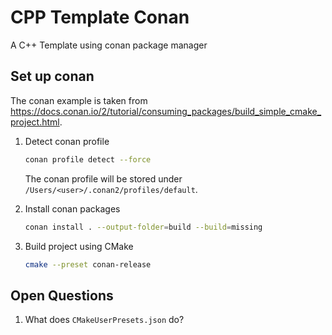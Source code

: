 # CPP Template Conan

A C++ Template using conan package manager

## Set up conan

The conan example is taken from <https://docs.conan.io/2/tutorial/consuming_packages/build_simple_cmake_project.html>.

1. Detect conan profile

    ```bash
    conan profile detect --force
    ```

    The conan profile will be stored under `/Users/<user>/.conan2/profiles/default`.

2. Install conan packages

    ```bash
    conan install . --output-folder=build --build=missing
    ```

3. Build project using CMake

    ```bash
    cmake --preset conan-release
    ```

## Open Questions

1. What does `CMakeUserPresets.json` do?
